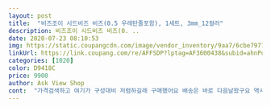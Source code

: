 ```yaml
---
layout: post 
title:  "비즈조이 시드비즈 비즈(0.5 우레탄줄포함), 1세트, 3mm_12컬러" 
description: 비즈조이 시드비즈 비즈(0. ..
date: 2020-07-23 08:10:53 
img: https://static.coupangcdn.com/image/vendor_inventory/9aa7/6cbe7977997a4824356994971bd15ab6dac88a96d99e3a5d99a5f5a7c686.jpg 
linkUrl: https://link.coupang.com/re/AFFSDP?lptag=AF3600438&subid=ahnPublicAsk&pageKey=1717937912&itemId=2923802166&vendorItemId=70912486210&traceid=V0-113-fb1aab70f5c059c8 
categories: [1020] 
color: D9418C 
price: 9900 
author: Ask View Shop 
cont:  "가격검색하고 여기가 구성대비 저렴하길래 구매했어요 배송은 바로 다음날왔구요 역시쿠팡!! 맨첨에 설명서보고 하면서도 이게 맞나? 싶었는데 똥손인데 생각보다 쉽게 꽃모양이 만들어지네요 저는 3미리로 구매했는데 반지사이즈 3미리가 딱 적당한것같아요 재밋어서 시간가는줄 모르고 만들었어요 요즘시기에 집에서 취미로 하기 좋은 아이템입니다 잡생각도 안나고.<br/>.<br/>비즈용량이 다른판매제품에 비해 많아서 아무리 만들어도 줄지 않네요!! 다른거 필요없이 이 패키지만사면 될것같음! 조카들이랑 친구들 나눠주려고 만들다가 남편팔찌도 만들어줬는데 남자가 해도 괜찮네요 추천합니다<br/>개별포장으로 꼼꼼하게 포장되어 왔고 동봉해두신 설명서로 손쉽게 만들수 있었어요 알려주지 않아도 설명서보고 딸이 바로 만들더라구요<br/>다른곳보다 가격이 저렴해서 구성이 별로일까봐 받을때까지 걱정이 되었었는데 깔끔한 포장과 구성에 너무 좋았어요.<br/><br/>다시 구매 의사있어용^^<br/>받자마자 딸은 우정반지 만든다고 정신없네요<br/>배송은 배송날짜에 정확히 왔고 포장상태 좋았습니다<br/>색상이 블링블링 다양해서 가장좋았고 비즈양이 많아 원하는대로 충분히 만들수있을것 같아요<br/>엄마가 같이 안해줘도 되서 솔직히 더 편했구요 ㅋㅋ 아이 혼자  만들고 사진찍고 혼자놀기 진수를 보여주네요.<br/><br/>엄마가 편해요 ㅎㅎㅎ<br/>열심히 만들어서 휴가때 워터파크 악세사리로 착용하려구요<br/>집에서 핸드폰만 하는 딸을 위해 손쉽고 집중력을 높이는 취미를 찾다가 요새 핫하다는 설현팔찌를 보고 구입하게 되었습니다<br/>집콕에 정말 정말 강추입니다.<br/><br/>코로나 때문에 집에서 아이들과 할수있는걸 찾다가 비즈로 팔찌 반지가 유행이라고해서 구매했어요.<br/>  배송 정말 빨리와서 좋았구요.<br/><br/>타사이트보다 가성비좋은것같아요<br/>특히 꽃비즈설명서가 그림으로 설명이 잘되어서 보고 따라하기 편했어요.<br/><br/>후기 쓰는거 진짜 귀찮아서 잘 안쓰는 편인데 이건 쓰게 되네요.<br/><br/>" 
---
```

